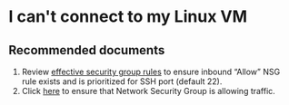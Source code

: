 <properties  
              pageTitle="I can't connect to my Linux VM"
              description="I can't connect to my Linux VM"
              service="microsoft.compute"
              resource="virtualmachines"
              authors="tiag"
              displayOrder="1"
              selfHelpType="resource"
              supportTopicIds="32615533"
              resourceTags="linux,redhat,Ubuntu"
              productPesIds="14749"
              cloudEnvironments="public"
/>

# I can't connect to my Linux VM

## **Recommended documents**

1. Review [effective security group rules](data-blade:Microsoft_Azure_Network.EffectiveSecurityRulesBlade) to ensure inbound “Allow” NSG rule exists and is prioritized for SSH port (default 22).
2. Click [here](data-blade:microsoft_azure_network.verifyipflowblade.vmId.$resourceId) to ensure that Network Security Group is allowing traffic.
